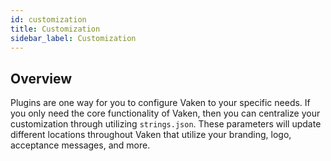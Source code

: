 ```yaml
---
id: customization
title: Customization
sidebar_label: Customization
---
```


## Overview

Plugins are one way for you to configure Vaken to your specific needs. If you only need the core functionality of Vaken, then you can centralize your customization through utilizing `strings.json`. These parameters will update different locations throughout Vaken that utilize your branding, logo, acceptance messages, and more.
